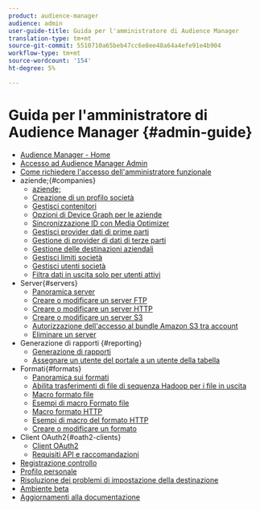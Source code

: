 ```yaml
---
product: audience-manager
audience: admin
user-guide-title: Guida per l'amministratore di Audience Manager
translation-type: tm+mt
source-git-commit: 5510710a65beb47cc6e8ee48a64a4efe91e4b904
workflow-type: tm+mt
source-wordcount: '154'
ht-degree: 5%

---
```



# Guida per l&#39;amministratore di Audience Manager {#admin-guide}

+ [Audience Manager - Home](admin-home.md)
+ [Accesso ad Audience Manager Admin](admin-login.md)
+ [Come richiedere l&#39;accesso dell&#39;amministratore funzionale](admin-access.md)
+ aziende;{#companies}
   + [aziende;](companies/admin-companies-overview.md)
   + [Creazione di un profilo società](companies/admin-manage-company-profiles.md)
   + [Gestisci contenitori](companies/admin-manage-containers.md)
   + [Opzioni di Device Graph per le aziende](companies/admin-device-graph-options.md)
   + [Sincronizzazione ID con Media Optimizer](companies/admin-amo-sync.md)
   + [Gestisci provider dati di prime parti](companies/admin-first-party-providers.md)
   + [Gestione di provider di dati di terze parti](companies/admin-third-party-providers.md)
   + [Gestione delle destinazioni aziendali](companies/admin-manage-company-destinations.md)
   + [Gestisci limiti società](companies/admin-company-limits.md)
   + [Gestisci utenti società](companies/admin-manage-company-users.md)
   + [Filtra dati in uscita solo per utenti attivi](companies/outbound-active-user-filter.md)
+ Server{#servers}
   + [Panoramica server](admin-servers/admin-servers.md)
   + [Creare o modificare un server FTP](admin-servers/create-ftp-server.md)
   + [Creare o modificare un server HTTP](admin-servers/create-http-server.md)
   + [Creare o modificare un server S3](admin-servers/create-s3-server.md)
   + [Autorizzazione dell&#39;accesso al bundle Amazon S3 tra account](admin-servers/admin-authorize-s3-cross-bucket.md)
   + [Eliminare un server](admin-servers/admin-delete-server.md)
+ Generazione di rapporti  {#reporting}
   + [Generazione di rapporti](admin-reporting/admin-reporting-overview.md)
   + [Assegnare un utente del portale a un utente della tabella](admin-reporting/admin-assign-tableau-user.md)
+ Formati{#formats}
   + [Panoramica sui formati](formats/formats.md)
   + [Abilita trasferimenti di file di sequenza Hadoop per i file in uscita](formats/enable-outbound-seq.md)
   + [Macro formato file](formats/file-formats.md)
   + [Esempi di macro Formato file](formats/file-format-examples.md)
   + [Macro formato HTTP](formats/web-formats.md)
   + [Esempi di macro del formato HTTP](formats/web-format-examples.md)
   + [Creare o modificare un formato](formats/admin-create-format.md)
+ Client OAuth2{#oath2-clients}
   + [Client OAuth2](admin-oauth2/admin-oauth2-create-edit.md)
   + [Requisiti API e raccomandazioni](admin-oauth2/aam-admin-api-requirements.md)
+ [Registrazione controllo](admin-audit-logging.md)
+ [Profilo personale](admin-my-profile.md)
+ [Risoluzione dei problemi di impostazione della destinazione](admin-destination-troubleshooting.md)
+ [Ambiente beta](admin-beta-environment.md)
+ [Aggiornamenti alla documentazione](admin-doc-updates.md)
